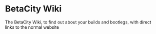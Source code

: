 # BetaCity Wiki
The BetaCity Wiki, to find out about your builds and bootlegs, with direct links to the normal website
